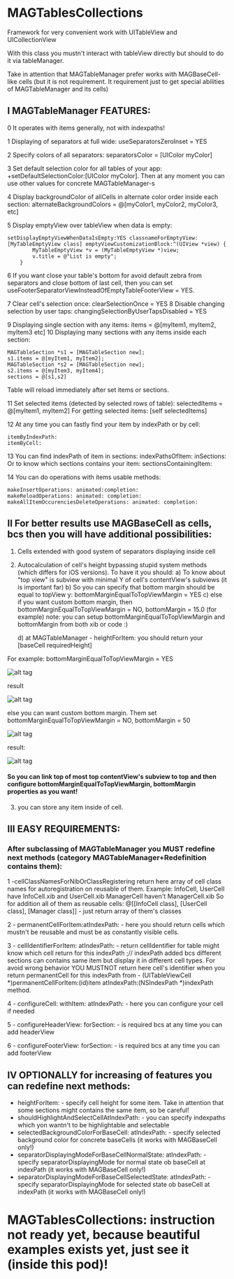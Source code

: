 # MAGTablesCollections

Framework for very convenient work with UITableView and UICollectionView

With this class you mustn't interact with tableView directly but should to do it via tableManager.
        
Take in attention that MAGTableManager prefer works with MAGBaseCell-like cells (but it is not requirement. It requirement just to get special abilities of MAGTableManager and its cells)
		
## I MAGTableManager FEATURES:
	
0 It operates with items generally, not with indexpaths!

1 Displaying of separators at full wide: useSeparatorsZeroInset = YES
 
2 Specify colors of all separators: separatorsColor = [UIColor myColor]
 
3 Set default selection color for all tables of your app: +setDefaultSelectionColor:[UIColor myColor]. Then at any moment you can use other values for concrete MAGTableManager-s
		
4 Display backgroundColor of allCells in alternate color order inside each section: alternateBackgroundColors = @[myColor1, myColor2, myColor3, etc]
	
5 Display emptyView over tableView when data is empty: 
```
setDisplayEmptyViewWhenDataIsEmpty:YES classnameForEmptyView:[MyTableEmptyView class] emptyViewCustomizationBlock:^(UIView *view) {
		MyTableEmptyView *v = (MyTableEmptyView *)view; 
		v.title = @"List is empty";
	}
```
6 If you want close your table's bottom for avoid default zebra from separators and close bottom of last cell, then you can
set useFooterSeparatorViewInsteadOfEmptyTableFooterView = YES.
 
7 Clear cell's selection once: clearSelectionOnce = YES
8 Disable changing selection by user taps: changingSelectionByUserTapsDisabled = YES
		
9 Displaying single section with any items: items = @[myItem1, myItem2, myItem3 etc]
10 Displaying many sections with any items inside each section:
```
MAGTableSection *s1 = [MAGTableSection new];
s1.items = @[myItem1, myItem2];
MAGTableSection *s2 = [MAGTableSection new];
s2.items = @[myItem3, myItem4];
sections = @[s1,s2]
```		
Table will reload immediately after set items or sections.
		
11 Set selected items (detected by selected rows of table):  selectedItems = @[myItem1, myItem2]
For getting selected items: [self selectedItems]
 
12 At any time you can fastly find your item by indexPath or by cell: 
```	
itemByIndexPath:
itemByCell:
```			
13 You can find indexPath of item in sections:
	indexPathsOfItem: inSections:
Or to know which sections contains your item:
	sectionsContainingItem:
			
14 You can do operations with items usable methods:
```	
makeInsertOperations: animated:completion:
makeReloadOperations: animated: completion:
makeAllItemOccurenciesDeleteOperations: animated: completion:
```			
## II For better results use MAGBaseCell as cells, bcs then you will have additional possibilities:
		
1) Cells extended with good system of separators displaying inside cell
2) Autocalculation of cell's height bypassing stupid system methods (which differs for iOS versions). To have it you should:
	a) To know about "top view" is subview with minimal Y of cell's contentView's subviews (it is important far)
	b) So you can specify that bottom margin should be equal to topView y: bottomMarginEqualToTopViewMargin = YES
	c) else if you want custom bottom margin, then bottomMarginEqualToTopViewMargin = NO, bottomMargin = 15.0 (for example)
	note: you can setup bottomMarginEqualToTopViewMargin and bottomMargin from both xib or code :)
		
	d) at MAGTableManager  - heightForItem:  you should return your [baseCell requiredHeight]


For example: bottomMarginEqualToTopViewMargin = YES

![alt tag](https://github.com/Magora-IOS/MAGTablesCollections/blob/master/Preview/BottomMarginEqualToTopMargin.png)

result

![alt tag](https://github.com/Magora-IOS/MAGTablesCollections/blob/master/Preview/result_equal.png)

else you can want custom bottom margin. Them set bottomMarginEqualToTopViewMargin = NO, bottomMargin = 50

![alt tag](https://github.com/Magora-IOS/MAGTablesCollections/blob/master/Preview/BottomMarginNOTEQUALtoTopMarginAndSetTo50.png)

result:

![alt tag](https://github.com/Magora-IOS/MAGTablesCollections/blob/master/Preview/result_50.png)

#### So you can link top of most top contentView's subview to top and then configure bottomMarginEqualToTopViewMargin, bottomMargin properties as you want!

3) you can store any item inside of cell.
		
## III EASY REQUIREMENTS:
### After subclassing of MAGTableManager you MUST redefine next methods (category MAGTableManager+Redefinition contains them):
		
1 -cellClassNamesForNibOrClassRegistering return here array of cell class names for autoregistration on reusable of them. Example:
InfoCell, UserCell have InfoCell.xib and UserCell.xib
ManagerCell haven't ManagerCell.xib
So for addition all of them as reusable cells:
@[[InfoCell class], [UserCell class], [Manager class]] - just return array of them's classes
 
	
2 - permanentCellForItem:atIndexPath: - here you should return cells which mustn't be reusable and must be as constantly visible cells.
 
3 - cellIdentifierForItem: atIndexPath: - return cellIdentifier for table might know which cell return for this indexPath ;//        indexPath added bcs different sections can contains same item but display it in different cell types. For avoid wrong behavior YOU MUSTNOT return here cell's identifier when you return permanentCell for this indexPath from - (UITableViewCell *)permanentCellForItem:(id)item atIndexPath:(NSIndexPath *)indexPath method.

4 - configureCell: withItem: atIndexPath: - here you can configure your cell if needed

5 - configureHeaderView: forSection: - is required bcs at any time you can add headerView

6 - configureFooterView: forSection:  - is required bcs at any time you can add footerView
		
## IV OPTIONALLY for increasing of features you can redefine next methods:
- heightForItem: - specify cell height for some item. Take in attention that some sections might contains the same item, so be careful!
- shouldHighlightAndSelectCellAtIndexPath: - you can specify indexpaths which yon wantn't to be highlightable and selectable
- selectedBackgroundColorForBaseCell: atIndexPath: - specify selected background color for concrete baseCells (it works with MAGBaseCell only!)
- separatorDisplayingModeForBaseCellNormalState: atIndexPath: - specify separatorDisplayingMode for normal state ob baseCell at indexPath (it works with MAGBaseCell only!)
- separatorDisplayingModeForBaseCellSelectedState: atIndexPath: - specify separatorDisplayingMode for selected state ob baseCell at indexPath (it works with MAGBaseCell only!)



# MAGTablesCollections: instruction not ready yet, because beautiful examples exists yet, just see it (inside this pod)!

